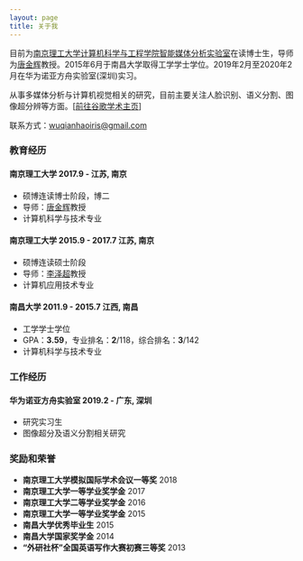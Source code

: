 ```yaml
---
layout: page
title: 关于我 
---
```


目前为<a href='http://www.njust.edu.cn/'>南京理工大学</a><a href='http://cs.njust.edu.cn/main.htm'>计算机科学与工程学院</a><a href='https://imag-njust.net/'>智能媒体分析实验室</a>在读博士生，导师为<a href='https://imag-njust.net/jinhui-tang/'>唐金辉</a>教授。2015年6月于南昌大学取得工学学士学位。2019年2月至2020年2月在华为诺亚方舟实验室(深圳)实习。

从事多媒体分析与计算机视觉相关的研究，目前主要关注人脸识别、语义分割、图像超分辨等方面。[<a href='https://scholar.google.com/citations?hl=zh-CN&view_op=list_works&gmla=AJsN-F72GAouxsqHZy6VUO6wTkEHOtExEs8y7ekExKa8_e2Z2xWYv30hmRYPhq14Mione6Ilv-dJE-vCcuqrY8GeMYzK7xX4oNiQ97zvTMHSHZwTorxHJxQ&user=xc4cV7IAAAAJ'>前往谷歌学术主页</a>]

联系方式：wuqianhaoiris@gmail.com

### 教育经历
#### __南京理工大学__                                         2017.9 -          江苏, 南京
- 硕博连读博士阶段，博二
- 导师：<a href='https://imag-njust.net/jinhui-tang/'>唐金辉</a>教授
- 计算机科学与技术专业

#### __南京理工大学__                                         2015.9 - 2017.7   江苏, 南京
- 硕博连读硕士阶段                                                    
- 导师：<a href='https://imag-njust.net/ZechaoLi/'>李泽超</a>教授
- 计算机应用技术专业

#### __南昌大学__                                             2011.9 - 2015.7   江西, 南昌
- 工学学士学位
- GPA：__3.59__，专业排名：__2__/118，综合排名：__3__/142
- 计算机科学与技术专业


### 工作经历
#### __华为诺亚方舟实验室__                                    2019.2 -          广东, 深圳
- 研究实习生
- 图像超分及语义分割相关研究


### 奖励和荣誉
- __南京理工大学模拟国际学术会议一等奖__                         2018  
- __南京理工大学一等学业奖学金__                                 2017
- __南京理工大学二等学业奖学金__                                 2016
- __南京理工大学一等学业奖学金__                                 2015
- __南昌大学优秀毕业生__                                        2015
- __南昌大学国家奖学金__                                        2014
- __“外研社杯”全国英语写作大赛初赛三等奖__                       2013






